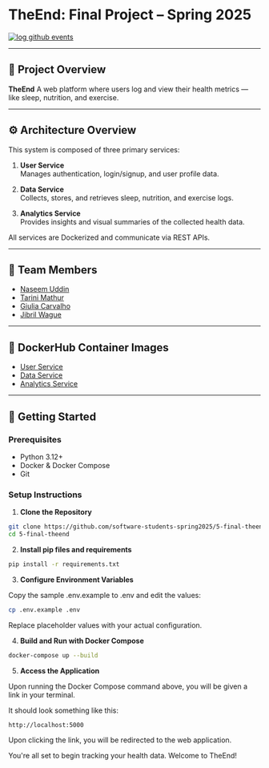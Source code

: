 # TheEnd: Final Project – Spring 2025

[![log github events](https://github.com/software-students-spring2025/5-final-theend/actions/workflows/event-logger.yml/badge.svg)](https://github.com/software-students-spring2025/5-final-theend/actions/workflows/event-logger.yml)

---

## 🧠 Project Overview

**TheEnd** A web platform where users log and view their health metrics — like sleep, nutrition, and exercise.

---

## ⚙️ Architecture Overview

This system is composed of three primary services:

1. **User Service**  
   Manages authentication, login/signup, and user profile data.

2. **Data Service**  
   Collects, stores, and retrieves sleep, nutrition, and exercise logs.

3. **Analytics Service**  
   Provides insights and visual summaries of the collected health data.

All services are Dockerized and communicate via REST APIs.

---

## 👥 Team Members

- [Naseem Uddin](https://github.com/naseem-student)
- [Tarini Mathur](https://github.com/tmathur2005)
- [Giulia Carvalho](https://github.com/giulia-carvalho)
- [Jibril Wague](https://github.com/Jibril1010)

---

## 🐳 DockerHub Container Images

- [User Service](https://hub.docker.com/r/tmathur2005/user-service)
- [Data Service](https://hub.docker.com/r/tmathur2005/data-service)
- [Analytics Service](https://hub.docker.com/r/tmathur2005/analytics-service)

---

## 🚀 Getting Started

### Prerequisites

- Python 3.12+
- Docker & Docker Compose
- Git

### Setup Instructions

1. **Clone the Repository**

```bash
git clone https://github.com/software-students-spring2025/5-final-theend.git
cd 5-final-theend
```

2. **Install pip files and requirements**
```bash
pip install -r requirements.txt
```

3. **Configure Environment Variables**

Copy the sample .env.example to .env and edit the values:

```bash
cp .env.example .env
```

Replace placeholder values with your actual configuration.

4. **Build and Run with Docker Compose**

```bash
docker-compose up --build
```

5. **Access the Application**

Upon running the Docker Compose command above, you will be given a link in your terminal.

It should look something like this:
```bash
http://localhost:5000
```

Upon clicking the link, you will be redirected to the web application.

You're all set to begin tracking your health data. Welcome to TheEnd!
